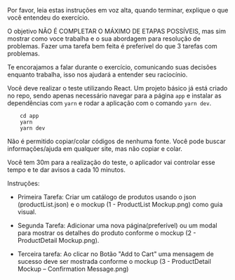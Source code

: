 Por favor, leia estas instruções em voz alta, quando terminar, explique o que você entendeu do exercício. 

O objetivo NÃO É COMPLETAR O MÁXIMO DE ETAPAS POSSÍVEIS, mas sim mostrar como voce trabalha e o sua abordagem para resolução de problemas. Fazer uma tarefa bem feita é preferível do que 3 tarefas com problemas.

Te encorajamos a falar durante o exercício, comunicando suas decisões enquanto trabalha, isso nos ajudará a entender seu raciocínio.

Você deve realizar o teste utilizando React. Um projeto básico já está criado no repo, sendo apenas necessário navegar para a página `app` e instalar as dependências com `yarn` e rodar a aplicação com o comando `yarn dev`.

```
    cd app
    yarn 
    yarn dev
```

Não é permitido copiar/colar códigos de nenhuma fonte. Você pode buscar informações/ajuda em qualquer site, mas não copiar e colar.

Você tem 30m para a realização do teste, o aplicador vai controlar esse tempo e te dar avisos a cada 10 minutos.

Instruções:

- Primeira Tarefa: Criar um catálogo de produtos usando o json (productList.json) e o mockup (1 - ProductList Mockup.png) como guia visual.

- Segunda Tarefa: Adicionar uma nova página(preferível) ou um modal para mostrar os detalhes do produto conforme o mockup (2 - ProductDetail Mockup.png).

- Terceira tarefa: Ao clicar no Botão "Add to Cart" uma mensagem de sucesso deve ser mostrada conforme o mockup (3 - ProductDetail Mockup – Confirmation Message.png)

